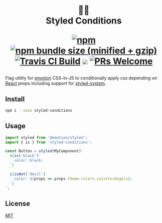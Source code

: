 <h1 align="center">
  👨‍🎨 <br/>
  Styled Conditions

[![npm](https://img.shields.io/npm/v/styled-conditions.svg?style=flat-square)](https://www.npmjs.com/package/styled-conditions)
[![npm bundle size (minified + gzip)](https://img.shields.io/bundlephobia/minzip/styled-conditions.svg?style=flat-square)](https://www.npmjs.com/package/styled-conditions) [![Travis CI Build](https://travis-ci.com/karolisgrinkevicius/styled-conditions.svg?style=flat-square)](https://travis-ci.org/karolisgrinkevicius/styled-conditions)
![](https://img.shields.io/badge/licence-MIT-blue.svg?style=flat-square)
[![PRs Welcome](https://img.shields.io/badge/PRs-welcome-brightgreen.svg?style=flat-square)](http://makeapullrequest.com)

</h1>

Flag utility for [emotion](https://github.com/emotion-js/emotion) CSS-in-JS
to conditionally apply css depending on [React](https://github.com/facebook/react) props including support for [styled-system](https://styled-system.com).

## Install

```sh
npm i --save styled-conditions
```

## Usage

```js
import styled from '@emotion/styled';
import { is } from 'styled-conditions';

const Button = styled(MyComponent)`
  ${is('black')`
    color: black;
  `}

  ${isNot('devil')`
    color: ${props => props.theme.colors.colorForAngels};
  `}
`;
```

## License

[MIT](LICENSE)
